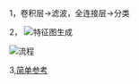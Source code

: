 1，卷积层->滤波，全连接层->分类

2，
![特征图生成](https://img-my.csdn.net/uploads/201304/10/1365562371_3221.jpg)

![流程](https://img-blog.csdn.net/20150715101531291?watermark/2/text/aHR0cDovL2Jsb2cuY3Nkbi5uZXQv/font/5a6L5L2T/fontsize/400/fill/I0JBQkFCMA==/dissolve/70/gravity/Center)

3,[简单参考](url "https://blog.csdn.net/dcxhun3/article/details/46878999")
